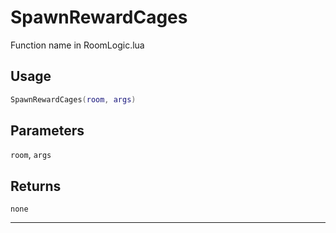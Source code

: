 # SpawnRewardCages
Function name in RoomLogic.lua
## Usage
```lua
SpawnRewardCages(room, args)
```
## Parameters
`room`, `args`
## Returns
`none`

---
